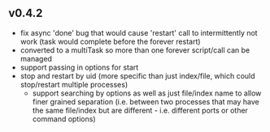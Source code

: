 ## v0.4.2
- fix async 'done' bug that would cause 'restart' call to intermittently not work (task would complete before the forever restart)
- converted to a multiTask so more than one forever script/call can be managed
- support passing in options for start
- stop and restart by uid (more specific than just index/file, which could stop/restart multiple processes)
	- support searching by options as well as just file/index name to allow finer grained separation (i.e. between two processes that may have the same file/index but are different - i.e. different ports or other command options)